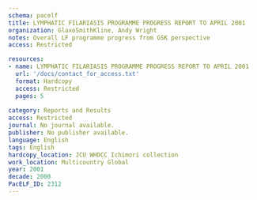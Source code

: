 ```yaml
---
schema: pacelf
title: LYMPHATIC FILARIASIS PROGRAMME PROGRESS REPORT TO APRIL 2001
organization: GlaxoSmithKline, Andy Wright
notes: Overall LF programme progress from GSK perspective
access: Restricted

resources:
- name: LYMPHATIC FILARIASIS PROGRAMME PROGRESS REPORT TO APRIL 2001
  url: '/docs/contact_for_access.txt'
  format: Hardcopy
  access: Restricted
  pages: 5
 
category: Reports and Results
access: Restricted
journal: No journal available.
publisher: No publisher available. 
language: English 
tags: English 
hardcopy_location: JCU WHOCC Ichimori collection
work_location: Multicountry Global
year: 2001
decade: 2000
PacELF_ID: 2312
---
```

